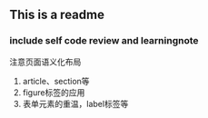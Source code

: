 ## This is a readme 
### include self code review and learningnote
注意页面语义化布局    
1. article、section等
2. figure标签的应用
3. 表单元素的重温，label标签等

